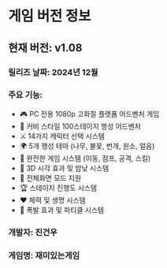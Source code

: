 # 게임 버전 정보

## 현재 버전: v1.08

### 릴리즈 날짜: 2024년 12월

### 주요 기능:
- 🎮 PC 전용 1080p 고화질 플랫폼 어드벤처 게임
- 🚀 커비 스타일 100스테이지 행성 어드벤처
- ⚔️ 14가지 캐릭터 선택 시스템
- 🌍 5개 행성 테마 (나무, 불꽃, 번개, 원소, 얼음)
- 🎯 완전한 게임 시스템 (이동, 점프, 공격, 스킬)
- 🎨 3D 시각 효과 및 밤낮 시스템
- 📱 전체화면 모드 지원
- 🏆 스테이지 진행도 시스템
- ❤️ 체력 및 생명 시스템
- 🎪 폭발 효과 및 파티클 시스템

### 개발자: 진건우
### 게임명: 재미있는게임 